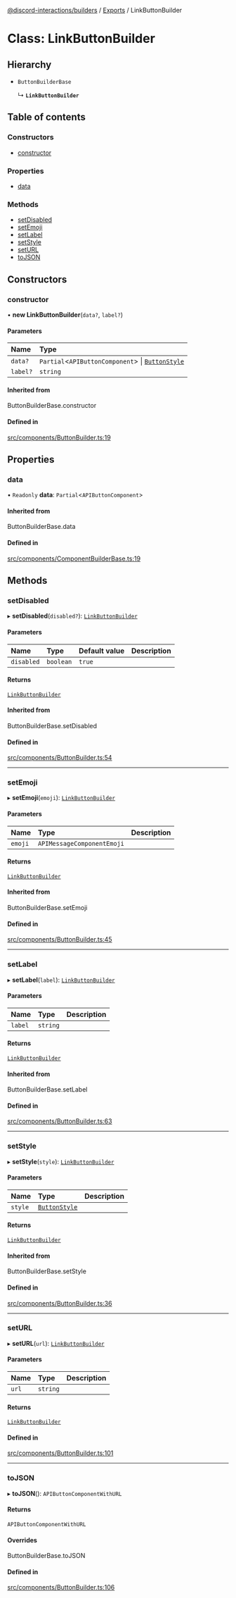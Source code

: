 [@discord-interactions/builders](../README.md) / [Exports](../modules.md) / LinkButtonBuilder

# Class: LinkButtonBuilder

## Hierarchy

- `ButtonBuilderBase`

  ↳ **`LinkButtonBuilder`**

## Table of contents

### Constructors

- [constructor](LinkButtonBuilder.md#constructor)

### Properties

- [data](LinkButtonBuilder.md#data)

### Methods

- [setDisabled](LinkButtonBuilder.md#setdisabled)
- [setEmoji](LinkButtonBuilder.md#setemoji)
- [setLabel](LinkButtonBuilder.md#setlabel)
- [setStyle](LinkButtonBuilder.md#setstyle)
- [setURL](LinkButtonBuilder.md#seturl)
- [toJSON](LinkButtonBuilder.md#tojson)

## Constructors

### constructor

• **new LinkButtonBuilder**(`data?`, `label?`)

#### Parameters

| Name | Type |
| :------ | :------ |
| `data?` | `Partial`<`APIButtonComponent`\> \| [`ButtonStyle`](../enums/ButtonStyle.md) |
| `label?` | `string` |

#### Inherited from

ButtonBuilderBase.constructor

#### Defined in

[src/components/ButtonBuilder.ts:19](https://github.com/ssMMiles/interactions.ts/blob/df1cc9e/packages/builders/src/components/ButtonBuilder.ts#L19)

## Properties

### data

• `Readonly` **data**: `Partial`<`APIButtonComponent`\>

#### Inherited from

ButtonBuilderBase.data

#### Defined in

[src/components/ComponentBuilderBase.ts:19](https://github.com/ssMMiles/interactions.ts/blob/df1cc9e/packages/builders/src/components/ComponentBuilderBase.ts#L19)

## Methods

### setDisabled

▸ **setDisabled**(`disabled?`): [`LinkButtonBuilder`](LinkButtonBuilder.md)

#### Parameters

| Name | Type | Default value | Description |
| :------ | :------ | :------ | :------ |
| `disabled` | `boolean` | `true` |  |

#### Returns

[`LinkButtonBuilder`](LinkButtonBuilder.md)

#### Inherited from

ButtonBuilderBase.setDisabled

#### Defined in

[src/components/ButtonBuilder.ts:54](https://github.com/ssMMiles/interactions.ts/blob/df1cc9e/packages/builders/src/components/ButtonBuilder.ts#L54)

___

### setEmoji

▸ **setEmoji**(`emoji`): [`LinkButtonBuilder`](LinkButtonBuilder.md)

#### Parameters

| Name | Type | Description |
| :------ | :------ | :------ |
| `emoji` | `APIMessageComponentEmoji` |  |

#### Returns

[`LinkButtonBuilder`](LinkButtonBuilder.md)

#### Inherited from

ButtonBuilderBase.setEmoji

#### Defined in

[src/components/ButtonBuilder.ts:45](https://github.com/ssMMiles/interactions.ts/blob/df1cc9e/packages/builders/src/components/ButtonBuilder.ts#L45)

___

### setLabel

▸ **setLabel**(`label`): [`LinkButtonBuilder`](LinkButtonBuilder.md)

#### Parameters

| Name | Type | Description |
| :------ | :------ | :------ |
| `label` | `string` |  |

#### Returns

[`LinkButtonBuilder`](LinkButtonBuilder.md)

#### Inherited from

ButtonBuilderBase.setLabel

#### Defined in

[src/components/ButtonBuilder.ts:63](https://github.com/ssMMiles/interactions.ts/blob/df1cc9e/packages/builders/src/components/ButtonBuilder.ts#L63)

___

### setStyle

▸ **setStyle**(`style`): [`LinkButtonBuilder`](LinkButtonBuilder.md)

#### Parameters

| Name | Type | Description |
| :------ | :------ | :------ |
| `style` | [`ButtonStyle`](../enums/ButtonStyle.md) |  |

#### Returns

[`LinkButtonBuilder`](LinkButtonBuilder.md)

#### Inherited from

ButtonBuilderBase.setStyle

#### Defined in

[src/components/ButtonBuilder.ts:36](https://github.com/ssMMiles/interactions.ts/blob/df1cc9e/packages/builders/src/components/ButtonBuilder.ts#L36)

___

### setURL

▸ **setURL**(`url`): [`LinkButtonBuilder`](LinkButtonBuilder.md)

#### Parameters

| Name | Type | Description |
| :------ | :------ | :------ |
| `url` | `string` |  |

#### Returns

[`LinkButtonBuilder`](LinkButtonBuilder.md)

#### Defined in

[src/components/ButtonBuilder.ts:101](https://github.com/ssMMiles/interactions.ts/blob/df1cc9e/packages/builders/src/components/ButtonBuilder.ts#L101)

___

### toJSON

▸ **toJSON**(): `APIButtonComponentWithURL`

#### Returns

`APIButtonComponentWithURL`

#### Overrides

ButtonBuilderBase.toJSON

#### Defined in

[src/components/ButtonBuilder.ts:106](https://github.com/ssMMiles/interactions.ts/blob/df1cc9e/packages/builders/src/components/ButtonBuilder.ts#L106)
